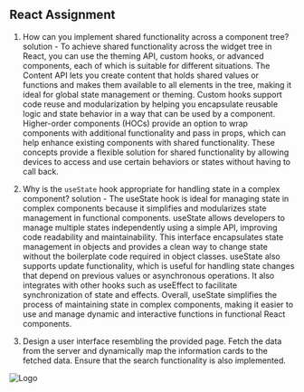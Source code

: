 ## React Assignment

1. How can you implement shared functionality across a component tree?
solution - To achieve shared functionality across the widget tree in React, you can use the theming API, custom hooks, or advanced components, each of which is suitable for different situations. The Content API lets you create content that holds shared values ​​or functions and makes them available to all elements in the tree, making it ideal for global state management or theming. Custom hooks support code reuse and modularization by helping you encapsulate reusable logic and state behavior in a way that can be used by a component. Higher-order components (HOCs) provide an option to wrap components with additional functionality and pass in props, which can help enhance existing components with shared functionality. These concepts provide a flexible solution for shared functionality by allowing devices to access and use certain behaviors or states without having to call back.

2. Why is the `useState` hook appropriate for handling state in a complex component?
solution - The useState hook is ideal for managing state in complex components because it simplifies and modularizes state management in functional components. useState allows developers to manage multiple states independently using a simple API, improving code readability and maintainability. This interface encapsulates state management in objects and provides a clean way to change state without the boilerplate code required in object classes. useState also supports update functionality, which is useful for handling state changes that depend on previous values ​​or asynchronous operations. It also integrates with other hooks such as useEffect to facilitate synchronization of state and effects. Overall, useState simplifies the process of maintaining state in complex components, making it easier to use and manage dynamic and interactive functions in functional React components.

3. Design a user interface resembling the provided page. Fetch the data from the server and dynamically map the information cards to the fetched data. Ensure that the search functionality is also implemented.

![Logo](UI-Screen-1.png)

